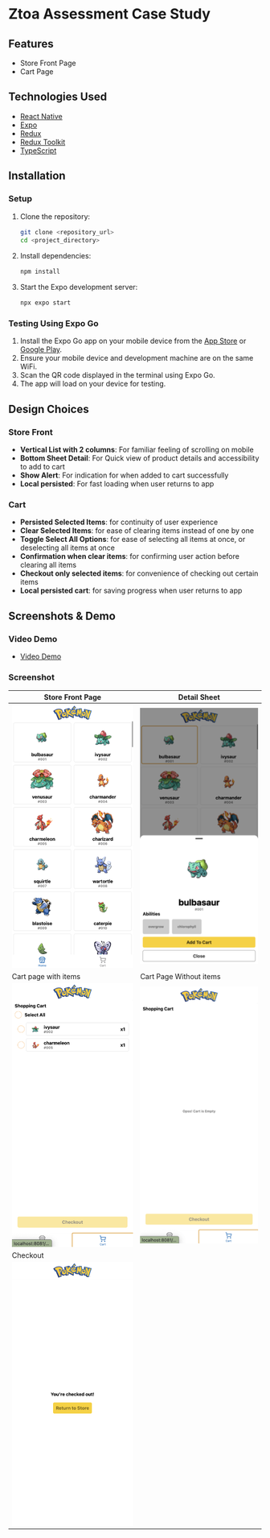 # Ztoa Assessment Case Study

## Features

- Store Front Page
- Cart Page

## Technologies Used

- [React Native](https://reactnative.dev/)
- [Expo](https://expo.dev/)
- [Redux](https://redux.js.org/)
- [Redux Toolkit](https://redux-toolkit.js.org/)
- [TypeScript](https://www.typescriptlang.org/)

## Installation

### Setup

1. Clone the repository:
   ```sh
   git clone <repository_url>
   cd <project_directory>
   ```

2. Install dependencies:
   ```sh
   npm install
   ```

3. Start the Expo development server:
   ```sh
   npx expo start
   ```

### Testing Using Expo Go

1. Install the Expo Go app on your mobile device from the [App Store](https://apps.apple.com/app/expo-go/id982107779) or [Google Play](https://play.google.com/store/apps/details?id=host.exp.exponent).
2. Ensure your mobile device and development machine are on the same WiFi.
3. Scan the QR code displayed in the terminal using Expo Go.
4. The app will load on your device for testing.

## Design Choices

### Store Front

- **Vertical List with 2 columns**: For familiar feeling of scrolling on mobile
- **Bottom Sheet Detail**: For Quick view of product details and accessibility to add to cart
- **Show Alert**: For indication for when added to cart successfully
- **Local persisted**: For fast loading when user returns to app

### Cart

- **Persisted Selected Items**: for continuity of user experience
- **Clear Selected Items**: for ease of clearing items instead of one by one
- **Toggle Select All Options**: for ease of selecting all items at once, or deselecting all items at once
- **Confirmation when clear items**: for confirming user action before clearing all items
- **Checkout only selected items**: for convenience of checking out certain items
- **Local persisted cart**: for saving progress when user returns to app

## Screenshots & Demo

### Video Demo

- [Video Demo](https://drive.google.com/file/d/1b20WwpNUQlxsTDnmgpOnWTVjuW8nlCZJ/view?usp=sharing)

### Screenshot

| Store Front Page | Detail Sheet |
| --- | --- |
| ![Store Front Page](./assets/demo/store.png) | ![Detail Sheet](./assets/demo/detail.png) |
| Cart page with items | Cart Page Without items |
| ![Cart Page with items](./assets/demo/cart-with-items.png) | ![Cart Page without items](./assets/demo/cart-with-no-items.png) |
| Checkout |
| ![Checkout](./assets/demo/checkout.png) |
